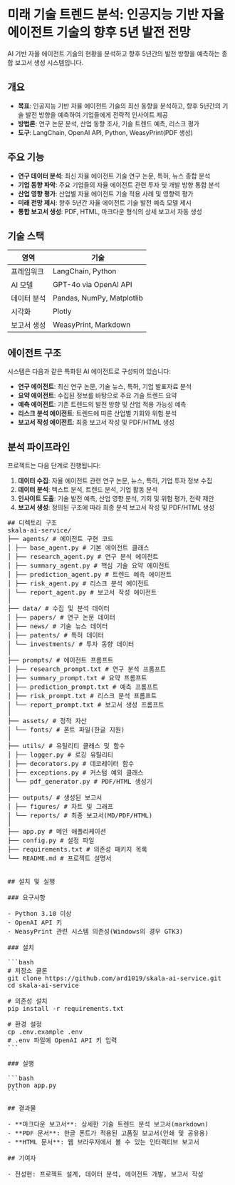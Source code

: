 # 미래 기술 트렌드 분석: 인공지능 기반 자율 에이전트 기술의 향후 5년 발전 전망

AI 기반 자율 에이전트 기술의 현황을 분석하고 향후 5년간의 발전 방향을 예측하는 종합 보고서 생성 시스템입니다.

## 개요

- **목표**: 인공지능 기반 자율 에이전트 기술의 최신 동향을 분석하고, 향후 5년간의 기술 발전 방향을 예측하여 기업들에게 전략적 인사이트 제공
- **방법론**: 연구 논문 분석, 산업 동향 조사, 기술 트렌드 예측, 리스크 평가
- **도구**: LangChain, OpenAI API, Python, WeasyPrint(PDF 생성)

## 주요 기능

- **연구 데이터 분석**: 최신 자율 에이전트 기술 연구 논문, 특허, 뉴스 종합 분석
- **기업 동향 파악**: 주요 기업들의 자율 에이전트 관련 투자 및 개발 방향 통합 분석
- **산업 영향 평가**: 산업별 자율 에이전트 기술 적용 사례 및 영향력 평가
- **미래 전망 제시**: 향후 5년간 자율 에이전트 기술 발전 예측 모델 제시
- **통합 보고서 생성**: PDF, HTML, 마크다운 형식의 상세 보고서 자동 생성

## 기술 스택

| 영역 | 기술 |
|-------------|--------------------------------------|
| 프레임워크 | LangChain, Python |
| AI 모델 | GPT-4o via OpenAI API |
| 데이터 분석 | Pandas, NumPy, Matplotlib |
| 시각화 | Plotly |
| 보고서 생성 | WeasyPrint, Markdown |

## 에이전트 구조

시스템은 다음과 같은 특화된 AI 에이전트로 구성되어 있습니다:

- **연구 에이전트**: 최신 연구 논문, 기술 뉴스, 특허, 기업 발표자료 분석
- **요약 에이전트**: 수집된 정보를 바탕으로 주요 기술 트렌드 요약
- **예측 에이전트**: 기존 트렌드의 발전 방향 및 산업 적용 가능성 예측
- **리스크 분석 에이전트**: 트렌드에 따른 산업별 기회와 위험 분석
- **보고서 작성 에이전트**: 최종 보고서 작성 및 PDF/HTML 생성

## 분석 파이프라인

프로젝트는 다음 단계로 진행됩니다:

1. **데이터 수집**: 자율 에이전트 관련 연구 논문, 뉴스, 특허, 기업 투자 정보 수집
2. **데이터 분석**: 텍스트 분석, 트렌드 분석, 기업 활동 분석
3. **인사이트 도출**: 기술 발전 예측, 산업 영향 분석, 기회 및 위험 평가, 전략 제안
4. **보고서 생성**: 정의된 구조에 따라 최종 분석 보고서 작성 및 PDF/HTML 생성

<pre>
## 디렉토리 구조
skala-ai-service/
├── agents/ # 에이전트 구현 코드
│ ├── base_agent.py # 기본 에이전트 클래스
│ ├── research_agent.py # 연구 분석 에이전트
│ ├── summary_agent.py # 핵심 기술 요약 에이전트
│ ├── prediction_agent.py # 트렌드 예측 에이전트
│ ├── risk_agent.py # 리스크 분석 에이전트
│ └── report_agent.py # 보고서 작성 에이전트
│
├── data/ # 수집 및 분석 데이터
│ ├── papers/ # 연구 논문 데이터
│ ├── news/ # 기술 뉴스 데이터
│ ├── patents/ # 특허 데이터
│ └── investments/ # 투자 동향 데이터
│
├── prompts/ # 에이전트 프롬프트
│ ├── research_prompt.txt # 연구 분석 프롬프트
│ ├── summary_prompt.txt # 요약 프롬프트
│ ├── prediction_prompt.txt # 예측 프롬프트
│ ├── risk_prompt.txt # 리스크 분석 프롬프트
│ └── report_prompt.txt # 보고서 생성 프롬프트
│
├── assets/ # 정적 자산
│ └── fonts/ # 폰트 파일(한글 지원)
│
├── utils/ # 유틸리티 클래스 및 함수
│ ├── logger.py # 로깅 유틸리티
│ ├── decorators.py # 데코레이터 함수
│ ├── exceptions.py # 커스텀 예외 클래스
│ └── pdf_generator.py # PDF/HTML 생성기
│
├── outputs/ # 생성된 보고서
│ ├── figures/ # 차트 및 그래프
│ └── reports/ # 최종 보고서(MD/PDF/HTML)
│
├── app.py # 메인 애플리케이션
├── config.py # 설정 파일
├── requirements.txt # 의존성 패키지 목록
└── README.md # 프로젝트 설명서
</ore>

## 설치 및 실행

### 요구사항

- Python 3.10 이상
- OpenAI API 키
- WeasyPrint 관련 시스템 의존성(Windows의 경우 GTK3)

### 설치

```bash
# 저장소 클론
git clone https://github.com/ard1019/skala-ai-service.git
cd skala-ai-service

# 의존성 설치
pip install -r requirements.txt

# 환경 설정
cp .env.example .env
# .env 파일에 OpenAI API 키 입력
```

### 실행

```bash
python app.py
```

## 결과물

- **마크다운 보고서**: 상세한 기술 트렌드 분석 보고서(markdown)
- **PDF 문서**: 한글 폰트가 적용된 고품질 보고서(인쇄 및 공유용)
- **HTML 문서**: 웹 브라우저에서 볼 수 있는 인터랙티브 보고서

## 기여자

- 전성현: 프로젝트 설계, 데이터 분석, 에이전트 개발, 보고서 작성
